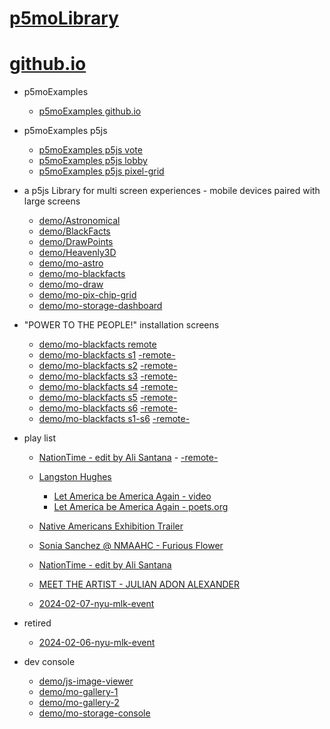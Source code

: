 # [p5moLibrary](https://github.com/molab-itp/p5moLibrary)

# [github.io](https://molab-itp.github.io/p5moLibrary/src?v=60)

- p5moExamples

  - [ p5moExamples github.io ](https://molab-itp.github.io/p5moExamples)

- p5moExamples p5js

  - [ p5moExamples p5js vote ](https://editor.p5js.org/jht9629-nyu/sketches/EEafnQwr1)
  - [ p5moExamples p5js lobby ](https://editor.p5js.org/jht9629-nyu/sketches/vP6sWN4Cu)
  - [ p5moExamples p5js pixel-grid ](https://editor.p5js.org/jht9629-nyu/sketches/CntV1JQNp)

- a p5js Library for multi screen experiences - mobile devices paired with large screens

  - [demo/Astronomical](demo/Astronomical?v=60)
  - [demo/BlackFacts](demo/BlackFacts?v=60)
  - [demo/DrawPoints](demo/DrawPoints?v=60)
  - [demo/Heavenly3D](demo/Heavenly3D?v=60)
  - [demo/mo-astro](demo/mo-astro?v=60)
  - [demo/mo-blackfacts](demo/mo-blackfacts?v=60)
  - [demo/mo-draw](demo/mo-draw?v=60)
  - [demo/mo-pix-chip-grid](demo/mo-pix-chip-grid?v=60)
  - [demo/mo-storage-dashboard](demo/mo-storage-dashboard?v=60)

- "POWER TO THE PEOPLE!" installation screens

  - [demo/mo-blackfacts remote](demo/mo-blackfacts?v=60)
  - [demo/mo-blackfacts s1](demo/mo-blackfacts?v=60&group=s1&qrcode=mo-blackfacts-qrcode-1.png) [-remote-](demo/mo-blackfacts?v=60&group=s1)
  - [demo/mo-blackfacts s2](demo/mo-blackfacts?v=60&group=s2&qrcode=mo-blackfacts-qrcode-2.png) [-remote-](demo/mo-blackfacts?v=60&group=s2)
  - [demo/mo-blackfacts s3](demo/mo-blackfacts?v=60&group=s3&qrcode=mo-blackfacts-qrcode-3.png) [-remote-](demo/mo-blackfacts?v=60&group=s3)
  - [demo/mo-blackfacts s4](demo/mo-blackfacts?v=60&group=s4&qrcode=mo-blackfacts-qrcode-4.png) [-remote-](demo/mo-blackfacts?v=60&group=s4)
  - [demo/mo-blackfacts s5](demo/mo-blackfacts?v=60&group=s5&qrcode=mo-blackfacts-qrcode-5.png) [-remote-](demo/mo-blackfacts?v=60&group=s5)
  - [demo/mo-blackfacts s6](demo/mo-blackfacts?v=60&group=s6&qrcode=mo-blackfacts-qrcode-6.png) [-remote-](demo/mo-blackfacts?v=60&group=s6)
  - [demo/mo-blackfacts s1-s6](demo/mo-blackfacts?v=60&group=s1,s2,s3,s4,s5,s6&qrcode=mo-blackfacts-qrcode-1-6.png) [-remote-](demo/mo-blackfacts?v=60&group=s1,s2,s3,s4,s5,s6)

- play list

  - [NationTime - edit by Ali Santana](demo/mo-videoplayer/?playlist=-UtKxghWlvY&title=NationTime%20-%20ELUCID%20-%20BETAMAX&qrcode=NationTime.png) - [-remote-](demo/mo-videoplayer/?playlist=-UtKxghWlvY&title=NationTime%20-%20ELUCID%20-%20BETAMAX)

  - [Langston Hughes ](demo/BlackFacts?playlist=XzI3huqpCi4)

    - [Let America be America Again - video](demo/mo-blackfacts?playlist=CFNM8GB_Yp0&title=%E2%98%85)
    - [Let America be America Again - poets.org](https://poets.org/poem/let-america-be-america-again)

  - [Native Americans Exhibition Trailer](demo/BlackFacts?playlist=hpjNGTYvpxw)

  - [Sonia Sanchez @ NMAAHC - Furious Flower](demo/mo-blackfacts?playlist=FNLp8e-cfgk&title=Sonia%20Sanchez)

  - [NationTime - edit by Ali Santana](demo/mo-videoplayer?playlist=-UtKxghWlvY&title=NationTime%20-%20ELUCID%20-%20BETAMAX&qrcode=NationTime.png)

  - [MEET THE ARTIST - JULIAN ADON ALEXANDER](demo/mo-blackfacts?playlist=wk0La_2igws&title=MEET%20THE%20ARTIST%20-%20JULIAN%20ADON%20ALEXANDE%20-%20What%20it%20is&qrcode=JULIAN.png)

  - [2024-02-07-nyu-mlk-event](demo/mo-blackfacts?playlist=lG758MniLYg&qrcode=annoucement-01.png&title=2024-02-07-nyu-mlk-event)

- retired

  - [2024-02-06-nyu-mlk-event](demo/mo-blackfacts?playlist=zbRz5xTaLYI&qrcode=annoucement-01.png&title=2024-02-06-nyu-mlk-event)
  <!-- - [Weapons of White Destruction - TJ](demo/mo-blackfacts?playlist=ob8YQPGJiHY&title=Weapons%20of%20White%20Destruction%20-%20TJ&&qrcode=TJ.png) -->

- dev console

  - [demo/js-image-viewer](demo/js-image-viewer?v=60)
  - [demo/mo-gallery-1](demo/mo-gallery-1?v=60)
  - [demo/mo-gallery-2](demo/mo-gallery-2?v=60)
  - [demo/mo-storage-console](demo/mo-storage-console?v=60)

<!--

- retired
  - [demo/mo-astro-host-0](demo/mo-astro-host-0?v=60)
  - [demo/mo-astro-host-1](demo/mo-astro-host-1?v=60)
  - [demo/mo-astro-remote-0](demo/mo-astro-remote-0?v=60)
  - [demo/mo-astro-remote-1](demo/mo-astro-remote-1?v=60)

  - [demo/mo-blackfacts-host](demo/mo-blackfacts-host?v=60)
  - [demo/mo-blackfacts-remote](demo/mo-blackfacts-remote?v=60)

# https://www.youtube.com/watch?v=hpjNGTYvpxw
# The Land Carries Our Ancestors: Contemporary Art by Native Americans Exhibition Trailer

 -->
